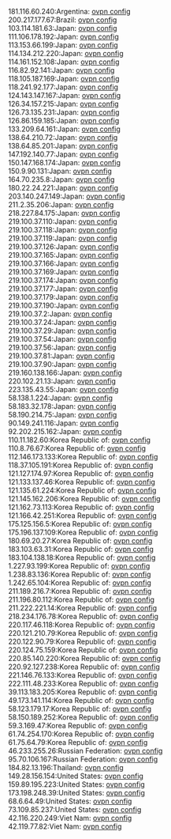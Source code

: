 181.116.60.240:Argentina: [ovpn config](vpn/181_116_60_240.ovpn)  
200.217.177.67:Brazil: [ovpn config](vpn/200_217_177_67.ovpn)  
103.114.181.63:Japan: [ovpn config](vpn/103_114_181_63.ovpn)  
111.106.178.192:Japan: [ovpn config](vpn/111_106_178_192.ovpn)  
113.153.66.199:Japan: [ovpn config](vpn/113_153_66_199.ovpn)  
114.134.212.220:Japan: [ovpn config](vpn/114_134_212_220.ovpn)  
114.161.152.108:Japan: [ovpn config](vpn/114_161_152_108.ovpn)  
116.82.92.141:Japan: [ovpn config](vpn/116_82_92_141.ovpn)  
118.105.187.169:Japan: [ovpn config](vpn/118_105_187_169.ovpn)  
118.241.92.177:Japan: [ovpn config](vpn/118_241_92_177.ovpn)  
124.143.147.167:Japan: [ovpn config](vpn/124_143_147_167.ovpn)  
126.34.157.215:Japan: [ovpn config](vpn/126_34_157_215.ovpn)  
126.73.135.231:Japan: [ovpn config](vpn/126_73_135_231.ovpn)  
126.86.159.185:Japan: [ovpn config](vpn/126_86_159_185.ovpn)  
133.209.64.161:Japan: [ovpn config](vpn/133_209_64_161.ovpn)  
138.64.210.72:Japan: [ovpn config](vpn/138_64_210_72.ovpn)  
138.64.85.201:Japan: [ovpn config](vpn/138_64_85_201.ovpn)  
147.192.140.77:Japan: [ovpn config](vpn/147_192_140_77.ovpn)  
150.147.168.174:Japan: [ovpn config](vpn/150_147_168_174.ovpn)  
150.9.90.131:Japan: [ovpn config](vpn/150_9_90_131.ovpn)  
164.70.235.8:Japan: [ovpn config](vpn/164_70_235_8.ovpn)  
180.22.24.221:Japan: [ovpn config](vpn/180_22_24_221.ovpn)  
203.140.247.149:Japan: [ovpn config](vpn/203_140_247_149.ovpn)  
211.2.35.206:Japan: [ovpn config](vpn/211_2_35_206.ovpn)  
218.227.84.175:Japan: [ovpn config](vpn/218_227_84_175.ovpn)  
219.100.37.110:Japan: [ovpn config](vpn/219_100_37_110.ovpn)  
219.100.37.118:Japan: [ovpn config](vpn/219_100_37_118.ovpn)  
219.100.37.119:Japan: [ovpn config](vpn/219_100_37_119.ovpn)  
219.100.37.126:Japan: [ovpn config](vpn/219_100_37_126.ovpn)  
219.100.37.165:Japan: [ovpn config](vpn/219_100_37_165.ovpn)  
219.100.37.166:Japan: [ovpn config](vpn/219_100_37_166.ovpn)  
219.100.37.169:Japan: [ovpn config](vpn/219_100_37_169.ovpn)  
219.100.37.174:Japan: [ovpn config](vpn/219_100_37_174.ovpn)  
219.100.37.177:Japan: [ovpn config](vpn/219_100_37_177.ovpn)  
219.100.37.179:Japan: [ovpn config](vpn/219_100_37_179.ovpn)  
219.100.37.190:Japan: [ovpn config](vpn/219_100_37_190.ovpn)  
219.100.37.2:Japan: [ovpn config](vpn/219_100_37_2.ovpn)  
219.100.37.24:Japan: [ovpn config](vpn/219_100_37_24.ovpn)  
219.100.37.29:Japan: [ovpn config](vpn/219_100_37_29.ovpn)  
219.100.37.54:Japan: [ovpn config](vpn/219_100_37_54.ovpn)  
219.100.37.56:Japan: [ovpn config](vpn/219_100_37_56.ovpn)  
219.100.37.81:Japan: [ovpn config](vpn/219_100_37_81.ovpn)  
219.100.37.90:Japan: [ovpn config](vpn/219_100_37_90.ovpn)  
219.160.138.166:Japan: [ovpn config](vpn/219_160_138_166.ovpn)  
220.102.21.13:Japan: [ovpn config](vpn/220_102_21_13.ovpn)  
223.135.43.55:Japan: [ovpn config](vpn/223_135_43_55.ovpn)  
58.138.1.224:Japan: [ovpn config](vpn/58_138_1_224.ovpn)  
58.183.32.178:Japan: [ovpn config](vpn/58_183_32_178.ovpn)  
58.190.214.75:Japan: [ovpn config](vpn/58_190_214_75.ovpn)  
90.149.241.116:Japan: [ovpn config](vpn/90_149_241_116.ovpn)  
92.202.215.162:Japan: [ovpn config](vpn/92_202_215_162.ovpn)  
110.11.182.60:Korea Republic of: [ovpn config](vpn/110_11_182_60.ovpn)  
110.8.76.67:Korea Republic of: [ovpn config](vpn/110_8_76_67.ovpn)  
112.146.173.133:Korea Republic of: [ovpn config](vpn/112_146_173_133.ovpn)  
118.37.105.191:Korea Republic of: [ovpn config](vpn/118_37_105_191.ovpn)  
121.127.174.97:Korea Republic of: [ovpn config](vpn/121_127_174_97.ovpn)  
121.133.137.46:Korea Republic of: [ovpn config](vpn/121_133_137_46.ovpn)  
121.135.61.224:Korea Republic of: [ovpn config](vpn/121_135_61_224.ovpn)  
121.145.162.206:Korea Republic of: [ovpn config](vpn/121_145_162_206.ovpn)  
121.162.73.113:Korea Republic of: [ovpn config](vpn/121_162_73_113.ovpn)  
121.166.42.251:Korea Republic of: [ovpn config](vpn/121_166_42_251.ovpn)  
175.125.156.5:Korea Republic of: [ovpn config](vpn/175_125_156_5.ovpn)  
175.196.137.109:Korea Republic of: [ovpn config](vpn/175_196_137_109.ovpn)  
180.69.20.27:Korea Republic of: [ovpn config](vpn/180_69_20_27.ovpn)  
183.103.63.31:Korea Republic of: [ovpn config](vpn/183_103_63_31.ovpn)  
183.104.138.18:Korea Republic of: [ovpn config](vpn/183_104_138_18.ovpn)  
1.227.93.199:Korea Republic of: [ovpn config](vpn/1_227_93_199.ovpn)  
1.238.83.136:Korea Republic of: [ovpn config](vpn/1_238_83_136.ovpn)  
1.242.65.104:Korea Republic of: [ovpn config](vpn/1_242_65_104.ovpn)  
211.189.216.7:Korea Republic of: [ovpn config](vpn/211_189_216_7.ovpn)  
211.196.80.112:Korea Republic of: [ovpn config](vpn/211_196_80_112.ovpn)  
211.222.221.14:Korea Republic of: [ovpn config](vpn/211_222_221_14.ovpn)  
218.234.176.78:Korea Republic of: [ovpn config](vpn/218_234_176_78.ovpn)  
220.117.46.118:Korea Republic of: [ovpn config](vpn/220_117_46_118.ovpn)  
220.121.210.79:Korea Republic of: [ovpn config](vpn/220_121_210_79.ovpn)  
220.122.90.79:Korea Republic of: [ovpn config](vpn/220_122_90_79.ovpn)  
220.124.75.159:Korea Republic of: [ovpn config](vpn/220_124_75_159.ovpn)  
220.85.140.220:Korea Republic of: [ovpn config](vpn/220_85_140_220.ovpn)  
220.92.127.238:Korea Republic of: [ovpn config](vpn/220_92_127_238.ovpn)  
221.146.76.133:Korea Republic of: [ovpn config](vpn/221_146_76_133.ovpn)  
222.111.48.233:Korea Republic of: [ovpn config](vpn/222_111_48_233.ovpn)  
39.113.183.205:Korea Republic of: [ovpn config](vpn/39_113_183_205.ovpn)  
49.173.141.114:Korea Republic of: [ovpn config](vpn/49_173_141_114.ovpn)  
58.123.179.17:Korea Republic of: [ovpn config](vpn/58_123_179_17.ovpn)  
58.150.189.252:Korea Republic of: [ovpn config](vpn/58_150_189_252.ovpn)  
59.3.169.47:Korea Republic of: [ovpn config](vpn/59_3_169_47.ovpn)  
61.74.254.170:Korea Republic of: [ovpn config](vpn/61_74_254_170.ovpn)  
61.75.64.79:Korea Republic of: [ovpn config](vpn/61_75_64_79.ovpn)  
46.233.255.26:Russian Federation: [ovpn config](vpn/46_233_255_26.ovpn)  
95.70.106.167:Russian Federation: [ovpn config](vpn/95_70_106_167.ovpn)  
184.82.13.196:Thailand: [ovpn config](vpn/184_82_13_196.ovpn)  
149.28.156.154:United States: [ovpn config](vpn/149_28_156_154.ovpn)  
159.89.195.223:United States: [ovpn config](vpn/159_89_195_223.ovpn)  
173.198.248.39:United States: [ovpn config](vpn/173_198_248_39.ovpn)  
68.6.64.49:United States: [ovpn config](vpn/68_6_64_49.ovpn)  
73.109.85.237:United States: [ovpn config](vpn/73_109_85_237.ovpn)  
42.116.220.249:Viet Nam: [ovpn config](vpn/42_116_220_249.ovpn)  
42.119.77.82:Viet Nam: [ovpn config](vpn/42_119_77_82.ovpn)  
